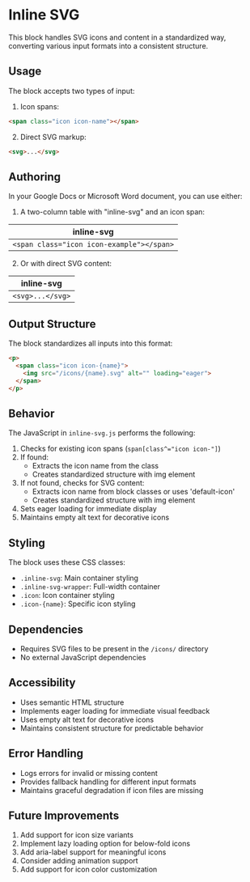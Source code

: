 # Inline SVG

This block handles SVG icons and content in a standardized way, converting various input formats into a consistent structure.

## Usage

The block accepts two types of input:

1. Icon spans:
```html
<span class="icon icon-name"></span>
```

2. Direct SVG markup:
```html
<svg>...</svg>
```

## Authoring

In your Google Docs or Microsoft Word document, you can use either:

1. A two-column table with "inline-svg" and an icon span:

| inline-svg |
|------------|
| `<span class="icon icon-example"></span>` |

2. Or with direct SVG content:

| inline-svg |
|------------|
| `<svg>...</svg>` |

## Output Structure

The block standardizes all inputs into this format:
```html
<p>
  <span class="icon icon-{name}">
    <img src="/icons/{name}.svg" alt="" loading="eager">
  </span>
</p>
```

## Behavior

The JavaScript in `inline-svg.js` performs the following:

1. Checks for existing icon spans (`span[class^="icon icon-"]`)
2. If found:
   - Extracts the icon name from the class
   - Creates standardized structure with img element
3. If not found, checks for SVG content:
   - Extracts icon name from block classes or uses 'default-icon'
   - Creates standardized structure with img element
4. Sets eager loading for immediate display
5. Maintains empty alt text for decorative icons

## Styling

The block uses these CSS classes:
- `.inline-svg`: Main container styling
- `.inline-svg-wrapper`: Full-width container
- `.icon`: Icon container styling
- `.icon-{name}`: Specific icon styling

## Dependencies

- Requires SVG files to be present in the `/icons/` directory
- No external JavaScript dependencies

## Accessibility

- Uses semantic HTML structure
- Implements eager loading for immediate visual feedback
- Uses empty alt text for decorative icons
- Maintains consistent structure for predictable behavior

## Error Handling

- Logs errors for invalid or missing content
- Provides fallback handling for different input formats
- Maintains graceful degradation if icon files are missing

## Future Improvements

1. Add support for icon size variants
2. Implement lazy loading option for below-fold icons
3. Add aria-label support for meaningful icons
4. Consider adding animation support
5. Add support for icon color customization